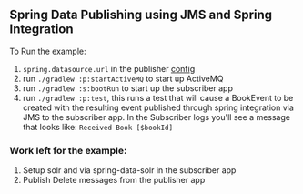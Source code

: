 Spring Data Publishing using JMS and Spring Integration
--------------------------------------------------------

To Run the example:
1. `spring.datasource.url` in the publisher [config](publisher/src/main/resources/application.yml)
1. run `./gradlew :p:startActiveMQ` to start up ActiveMQ
1. run `./gradlew :s:bootRun` to start up the subscriber app
1. run `./gradlew :p:test`, this runs a test that will cause a BookEvent to be created with the resulting event published through spring integration via JMS to the subscriber app. In the Subscriber logs you'll see a message that looks like: `Received Book [$bookId]`


### Work left for the example:
1. Setup solr and via spring-data-solr in the subscriber app
1. Publish Delete messages from the publisher app
